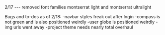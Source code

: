 
2/17 --- removed font families montserrat light and montserrat ultralight

Bugs and to-dos as of 2/18:
  -navbar styles freak out after login
  -compass is not green and is also positioned weirdly
  -user globe is positioned weirdly
  -img urls went away
  -project theme needs nearly total overhaul
